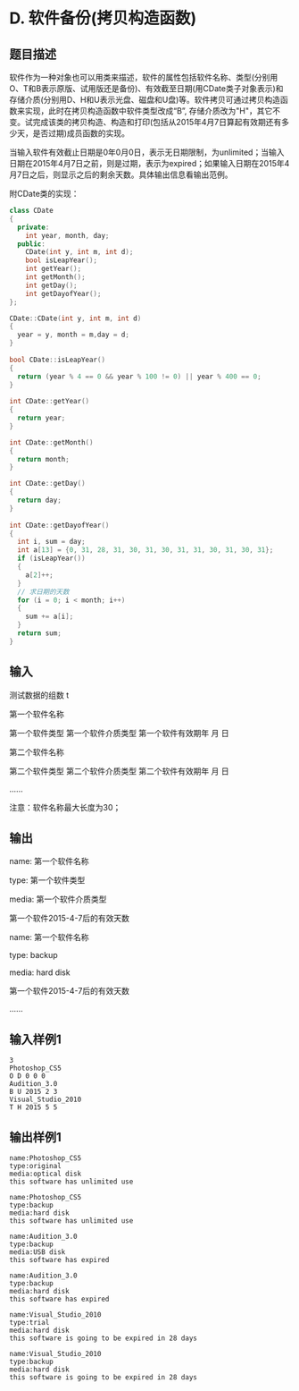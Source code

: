 # D. 软件备份(拷贝构造函数)

## 题目描述

软件作为一种对象也可以用类来描述，软件的属性包括软件名称、类型(分别用O、T和B表示原版、试用版还是备份)、有效截至日期(用CDate类子对象表示)和存储介质(分别用D、H和U表示光盘、磁盘和U盘)等。软件拷贝可通过拷贝构造函数来实现，此时在拷贝构造函数中软件类型改成“B”, 存储介质改为"H"，其它不变。试完成该类的拷贝构造、构造和打印(包括从2015年4月7日算起有效期还有多少天，是否过期)成员函数的实现。

当输入软件有效截止日期是0年0月0日，表示无日期限制，为unlimited；当输入日期在2015年4月7日之前，则是过期，表示为expired；如果输入日期在2015年4月7日之后，则显示之后的剩余天数。具体输出信息看输出范例。


附CDate类的实现：

```c++
class CDate
{
  private:
    int year, month, day;
  public:
    CDate(int y, int m, int d);
    bool isLeapYear();
    int getYear();
    int getMonth();
    int getDay();
    int getDayofYear();
};

CDate::CDate(int y, int m, int d)
{ 
  year = y, month = m,day = d;
}
 
bool CDate::isLeapYear()
{ 
  return (year % 4 == 0 && year % 100 != 0) || year % 400 == 0; 
}
 
int CDate::getYear()
{ 
  return year;
}

int CDate::getMonth() 
{ 
  return month;
}

int CDate::getDay() 
{ 
  return day;
}
 
int CDate::getDayofYear()
{
  int i, sum = day;
  int a[13] = {0, 31, 28, 31, 30, 31, 30, 31, 31, 30, 31, 30, 31};
  if (isLeapYear())
  {
    a[2]++;
  }
  // 求日期的天数
  for (i = 0; i < month; i++)
  {
    sum += a[i];
  }
  return sum;
}
```





## 输入

测试数据的组数 t

第一个软件名称

第一个软件类型 第一个软件介质类型 第一个软件有效期年 月 日

第二个软件名称

第二个软件类型 第二个软件介质类型 第二个软件有效期年 月 日

......

注意：软件名称最大长度为30；

## 输出

name: 第一个软件名称

type: 第一个软件类型

media: 第一个软件介质类型

第一个软件2015-4-7后的有效天数

 

name: 第一个软件名称

type: backup

media: hard disk

第一个软件2015-4-7后的有效天数

......



## 输入样例1 

```
3
Photoshop_CS5
O D 0 0 0
Audition_3.0
B U 2015 2 3
Visual_Studio_2010
T H 2015 5 5
```

## 输出样例1

```
name:Photoshop_CS5
type:original
media:optical disk
this software has unlimited use

name:Photoshop_CS5
type:backup
media:hard disk
this software has unlimited use

name:Audition_3.0
type:backup
media:USB disk
this software has expired

name:Audition_3.0
type:backup
media:hard disk
this software has expired

name:Visual_Studio_2010
type:trial
media:hard disk
this software is going to be expired in 28 days

name:Visual_Studio_2010
type:backup
media:hard disk
this software is going to be expired in 28 days
```

